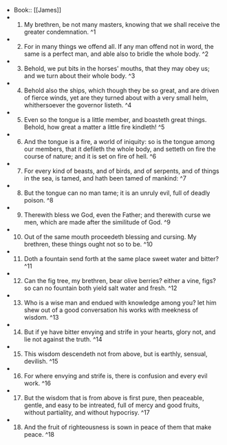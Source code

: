 - Book:: [[James]]
- 1. My brethren, be not many masters, knowing that we shall receive the greater condemnation. ^1
- 2. For in many things we offend all. If any man offend not in word, the same is a perfect man, and able also to bridle the whole body. ^2
- 3. Behold, we put bits in the horses' mouths, that they may obey us; and we turn about their whole body. ^3
- 4. Behold also the ships, which though they be so great, and are driven of fierce winds, yet are they turned about with a very small helm, whithersoever the governor listeth. ^4
- 5. Even so the tongue is a little member, and boasteth great things. Behold, how great a matter a little fire kindleth! ^5
- 6. And the tongue is a fire, a world of iniquity: so is the tongue among our members, that it defileth the whole body, and setteth on fire the course of nature; and it is set on fire of hell. ^6
- 7. For every kind of beasts, and of birds, and of serpents, and of things in the sea, is tamed, and hath been tamed of mankind: ^7
- 8. But the tongue can no man tame; it is an unruly evil, full of deadly poison. ^8
- 9. Therewith bless we God, even the Father; and therewith curse we men, which are made after the similitude of God. ^9
- 10. Out of the same mouth proceedeth blessing and cursing. My brethren, these things ought not so to be. ^10
- 11. Doth a fountain send forth at the same place sweet water and bitter? ^11
- 12. Can the fig tree, my brethren, bear olive berries? either a vine, figs? so can no fountain both yield salt water and fresh. ^12
- 13. Who is a wise man and endued with knowledge among you? let him shew out of a good conversation his works with meekness of wisdom. ^13
- 14. But if ye have bitter envying and strife in your hearts, glory not, and lie not against the truth. ^14
- 15. This wisdom descendeth not from above, but is earthly, sensual, devilish. ^15
- 16. For where envying and strife is, there is confusion and every evil work. ^16
- 17. But the wisdom that is from above is first pure, then peaceable, gentle, and easy to be intreated, full of mercy and good fruits, without partiality, and without hypocrisy. ^17
- 18. And the fruit of righteousness is sown in peace of them that make peace. ^18
